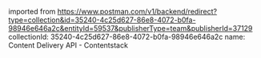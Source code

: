 imported from https://www.postman.com/v1/backend/redirect?type=collection&id=35240-4c25d627-86e8-4072-b0fa-98946e646a2c&entityId=59537&publisherType=team&publisherId=37129
collectionId: 35240-4c25d627-86e8-4072-b0fa-98946e646a2c
name: Content Delivery API - Contentstack
